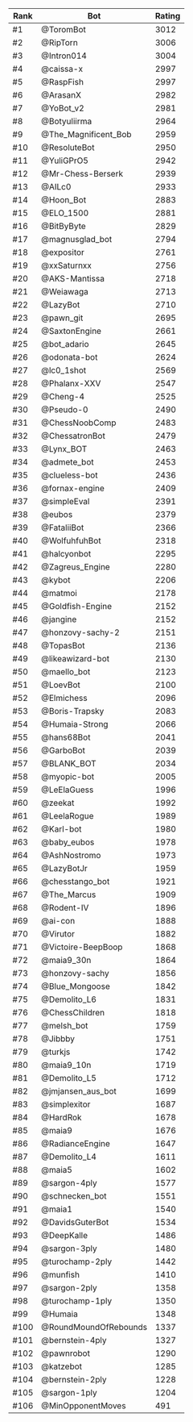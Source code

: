 Rank|Bot|Rating
---|---|---
#1|@ToromBot|3012
#2|@RipTorn|3006
#3|@Intron014|3004
#4|@caissa-x|2997
#5|@RaspFish|2997
#6|@ArasanX|2982
#7|@YoBot_v2|2981
#8|@Botyuliirma|2964
#9|@The_Magnificent_Bob|2959
#10|@ResoluteBot|2950
#11|@YuliGPrO5|2942
#12|@Mr-Chess-Berserk|2939
#13|@AILc0|2933
#14|@Hoon_Bot|2883
#15|@ELO_1500|2881
#16|@BitByByte|2829
#17|@magnusglad_bot|2794
#18|@expositor|2761
#19|@xxSaturnxx|2756
#20|@AKS-Mantissa|2718
#21|@Weiawaga|2713
#22|@LazyBot|2710
#23|@pawn_git|2695
#24|@SaxtonEngine|2661
#25|@bot_adario|2645
#26|@odonata-bot|2624
#27|@lc0_1shot|2569
#28|@Phalanx-XXV|2547
#29|@Cheng-4|2525
#30|@Pseudo-0|2490
#31|@ChessNoobComp|2483
#32|@ChessatronBot|2479
#33|@Lynx_BOT|2463
#34|@admete_bot|2453
#35|@clueless-bot|2436
#36|@fornax-engine|2409
#37|@simpleEval|2391
#38|@eubos|2379
#39|@FataliiBot|2366
#40|@WolfuhfuhBot|2318
#41|@halcyonbot|2295
#42|@Zagreus_Engine|2280
#43|@kybot|2206
#44|@matmoi|2178
#45|@Goldfish-Engine|2152
#46|@jangine|2152
#47|@honzovy-sachy-2|2151
#48|@TopasBot|2136
#49|@likeawizard-bot|2130
#50|@maello_bot|2123
#51|@LoevBot|2100
#52|@Elmichess|2096
#53|@Boris-Trapsky|2083
#54|@Humaia-Strong|2066
#55|@hans68Bot|2041
#56|@GarboBot|2039
#57|@BLANK_BOT|2034
#58|@myopic-bot|2005
#59|@LeElaGuess|1996
#60|@zeekat|1992
#61|@LeelaRogue|1989
#62|@Karl-bot|1980
#63|@baby_eubos|1978
#64|@AshNostromo|1973
#65|@LazyBotJr|1959
#66|@chesstango_bot|1921
#67|@The_Marcus|1909
#68|@Rodent-IV|1896
#69|@ai-con|1888
#70|@Virutor|1882
#71|@Victoire-BeepBoop|1868
#72|@maia9_30n|1864
#73|@honzovy-sachy|1856
#74|@Blue_Mongoose|1842
#75|@Demolito_L6|1831
#76|@ChessChildren|1818
#77|@melsh_bot|1759
#78|@Jibbby|1751
#79|@turkjs|1742
#80|@maia9_10n|1719
#81|@Demolito_L5|1712
#82|@jmjansen_aus_bot|1699
#83|@simplexitor|1687
#84|@HardRok|1678
#85|@maia9|1676
#86|@RadianceEngine|1647
#87|@Demolito_L4|1611
#88|@maia5|1602
#89|@sargon-4ply|1577
#90|@schnecken_bot|1551
#91|@maia1|1540
#92|@DavidsGuterBot|1534
#93|@DeepKalle|1486
#94|@sargon-3ply|1480
#95|@turochamp-2ply|1442
#96|@munfish|1410
#97|@sargon-2ply|1358
#98|@turochamp-1ply|1350
#99|@Humaia|1348
#100|@RoundMoundOfRebounds|1337
#101|@bernstein-4ply|1327
#102|@pawnrobot|1290
#103|@katzebot|1285
#104|@bernstein-2ply|1228
#105|@sargon-1ply|1204
#106|@MinOpponentMoves|491
